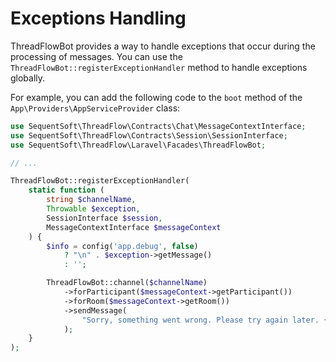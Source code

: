 # Exceptions Handling

ThreadFlowBot provides a way to handle exceptions that occur during the processing of messages.
You can use the `ThreadFlowBot::registerExceptionHandler` method to handle exceptions globally.

For example, you can add the following code to the `boot` method of the `App\Providers\AppServiceProvider` class:

```php
use SequentSoft\ThreadFlow\Contracts\Chat\MessageContextInterface;
use SequentSoft\ThreadFlow\Contracts\Session\SessionInterface;
use SequentSoft\ThreadFlow\Laravel\Facades\ThreadFlowBot;

// ...

ThreadFlowBot::registerExceptionHandler(
    static function (
        string $channelName,
        Throwable $exception,
        SessionInterface $session,
        MessageContextInterface $messageContext
    ) {
        $info = config('app.debug', false)
            ? "\n" . $exception->getMessage()
            : '';

        ThreadFlowBot::channel($channelName)
            ->forParticipant($messageContext->getParticipant())
            ->forRoom($messageContext->getRoom())
            ->sendMessage(
                "Sorry, something went wrong. Please try again later. {$info}"
            );
    }
);
```
